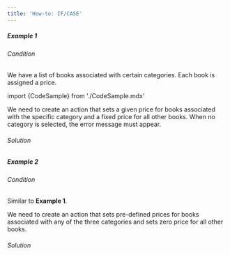 ```yaml
---
title: 'How-to: IF/CASE'
---
```


##### Example 1

###### Condition

We have a list of books associated with certain categories. Each book is assigned a price.

import {CodeSample} from './CodeSample.mdx'

<CodeSample url="https://documentation.lsfusion.org/sample?file=UseCaseIfCase&block=sample1"/>

We need to create an action that sets a given price for books associated with the specific category and a fixed price for all other books. When no category is selected, the error message must appear.

###### Solution

<CodeSample url="https://documentation.lsfusion.org/sample?file=UseCaseIfCase&block=solution1"/>

##### Example 2

###### Condition

Similar to **Example 1**.

We need to create an action that sets pre-defined prices for books associated with any of the three categories and sets zero price for all other books.

###### Solution

<CodeSample url="https://documentation.lsfusion.org/sample?file=UseCaseIfCase&block=solution2"/>
